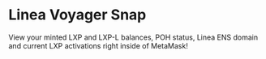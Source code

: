 # Linea Voyager Snap

View your minted LXP and LXP-L balances, POH status, Linea ENS domain and current LXP activations right inside of
MetaMask!
